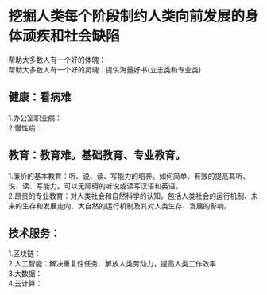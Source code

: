 
# 挖掘人类每个阶段制约人类向前发展的身体顽疾和社会缺陷
  帮助大多数人有一个好的体魄：  
  帮助大多数人有一个好的灵魂：提供海量好书(立志类和专业类)  

## 健康：看病难
  1.办公室职业病：  
  2.慢性病：  
## 教育：教育难。基础教育、专业教育。  

  1.廉价的基本教育：听、说、读、写能力的培养。如何简单、有效的提高其听、说、读、写能力。可以无障碍的听说或读写汉语和英语。  
  2.昂贵的专业教育：对人类社会和自然科学的认知。包括人类社会的运行机制、未来的生存和发展走向、大自然的运行机制及其对人类生存、发展的影响。  

## 技术服务：
 1.区块链：  
 2.人工智能：解决重复性任务、解放人类劳动力，提高人类工作效率  
 3.大数据：  
 4.云计算：  






